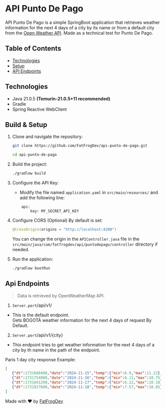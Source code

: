 # API Punto De Pago

API Punto De Pago is a simple SpringBoot application that retrieves weather information for the next 4 days of a city by its name or from a default city from the [Open Weather API](https://openweathermap.org/api).
Made as a technical test for Punto De Pago.

## Table of Contents

- [Technologies](#technologies)
- [Setup](#setup)
- [API Endpoints](#api-endpoints)

## Technologies

- Java 21.0.5 __(Temurin-21.0.5+11 recommended)__
- Gradle
- Spring Reactive WebClient

## Build & Setup

1. Clone and navigate the repository:
    ```sh
    git clone https://github.com/FatFrogDev/api-punto-de-pago.git
   
    cd api-punto-de-pago
    ```

2. Build the project:
    ```sh
    ./gradlew build
    ```
3. Configure the API Key:
    - Modify the file named `application.yaml` in `src/main/resources/` and add the following line:
    ```properties
        api:
            key: MY_SECRET_API_KEY
    ```

4. Configure CORS (Optional)
   By default is set:
    ``` java
    @CrossOrigin(origins = "http://localhost:4200")
   ```
    You can change the origin in the `APIController.java` file in the `src/main/java/com/fatfrogdev/api/puntodepago/controller` directory if needed.

5. Run the application:
    ``` sh
    ./gradlew bootRun
    ```

## Api Endpoints

> Data is retrieved by OpenWeatherMap API.

1. `Server.port`/api/v1/
- This is the default endpoint. <br>
Gets BOGOTÁ weather information for the next 4 days of request By Default.
2. `Server.port`/api/v1/{city}
- This endpoint tries to get weather information for the next 4 days of a city by th name in the path of the endpoint.

Paris 1 day city response Example:
```json
[
   {"dt":1731668400,"date":"2024-11-15","temp":{"min":6.9,"max":11.22},"weather":[{"description":"cielo claro"}]},
   {"dt":1731754800,"date":"2024-11-16","temp":{"min":6.11,"max":10.75},"weather":[{"description":"cielo claro"}]},
   {"dt":1731841200,"date":"2024-11-17","temp":{"min":6.22,"max":10.18},"weather":[{"description":"lluvia ligera"}]},
   {"dt":1731927600,"date":"2024-11-18","temp":{"min":7.57,"max":10.85},"weather":[{"description":"lluvia ligera"}]}
]
```

Made with ❤️ by [FatFrogDev](https://github.com/FatFrogDev)